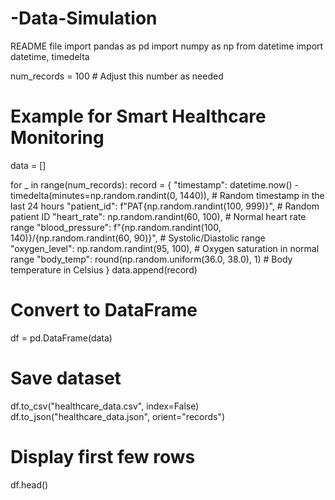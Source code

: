 # -Data-Simulation
README file
import pandas as pd
import numpy as np
from datetime import datetime, timedelta


num_records = 100  # Adjust this number as needed


# Example for Smart Healthcare Monitoring
data = []


for _ in range(num_records):
    record = {
        "timestamp": datetime.now() - timedelta(minutes=np.random.randint(0, 1440)),  # Random timestamp in the last 24 hours
        "patient_id": f"PAT{np.random.randint(100, 999)}",  # Random patient ID
        "heart_rate": np.random.randint(60, 100),  # Normal heart rate range
        "blood_pressure": f"{np.random.randint(100, 140)}/{np.random.randint(60, 90)}",  # Systolic/Diastolic range
        "oxygen_level": np.random.randint(95, 100),  # Oxygen saturation in normal range
        "body_temp": round(np.random.uniform(36.0, 38.0), 1)  # Body temperature in Celsius
    }
    data.append(record)
# Convert to DataFrame
df = pd.DataFrame(data)


# Save dataset
df.to_csv("healthcare_data.csv", index=False)
df.to_json("healthcare_data.json", orient="records")


# Display first few rows
df.head()


